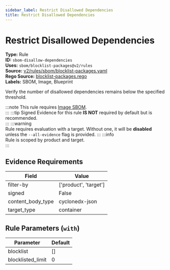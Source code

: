 ```yaml
---
sidebar_label: Restrict Disallowed Dependencies
title: Restrict Disallowed Dependencies
---  
```

# Restrict Disallowed Dependencies  
**Type:** Rule  
**ID:** `sbom-disallow-dependencies`  
**Uses:** `sbom/blocklist-packages@v2/rules`  
**Source:** [v2/rules/sbom/blocklist-packages.yaml](https://github.com/scribe-public/sample-policies/blob/main/v2/rules/sbom/blocklist-packages.yaml)  
**Rego Source:** [blocklist-packages.rego](https://github.com/scribe-public/sample-policies/blob/main/v2/rules/sbom/blocklist-packages.rego)  
**Labels:** SBOM, Image, Blueprint  

Verify the number of disallowed dependencies remains below the specified threshold.

:::note 
This rule requires [Image SBOM](https://scribe-security.netlify.app/docs/valint/sbom).  
::: 
:::tip 
Signed Evidence for this rule **IS NOT** required by default but is recommended.  
::: 
:::warning  
Rule requires evaluation with a target. Without one, it will be **disabled** unless the `--all-evidence` flag is provided.
::: 
:::info  
Rule is scoped by product and target.  
:::  

## Evidence Requirements  
| Field | Value |
|-------|-------|
| filter-by | ['product', 'target'] |
| signed | False |
| content_body_type | cyclonedx-json |
| target_type | container |

## Rule Parameters (`with`)  
| Parameter | Default |
|-----------|---------|
| blocklist | [] |
| blocklisted_limit | 0 |


